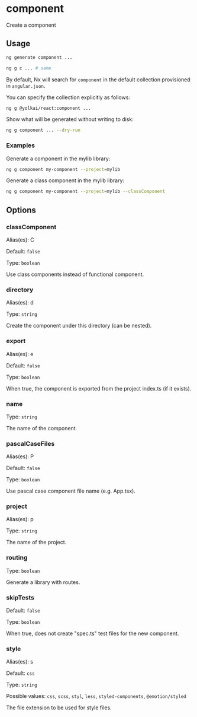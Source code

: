 # component

Create a component

## Usage

```bash
ng generate component ...
```

```bash
ng g c ... # same
```

By default, Nx will search for `component` in the default collection provisioned in `angular.json`.

You can specify the collection explicitly as follows:

```bash
ng g @yolkai/react:component ...
```

Show what will be generated without writing to disk:

```bash
ng g component ... --dry-run
```

### Examples

Generate a component in the mylib library:

```bash
ng g component my-component --project=mylib
```

Generate a class component in the mylib library:

```bash
ng g component my-component --project=mylib --classComponent
```

## Options

### classComponent

Alias(es): C

Default: `false`

Type: `boolean`

Use class components instead of functional component.

### directory

Alias(es): d

Type: `string`

Create the component under this directory (can be nested).

### export

Alias(es): e

Default: `false`

Type: `boolean`

When true, the component is exported from the project index.ts (if it exists).

### name

Type: `string`

The name of the component.

### pascalCaseFiles

Alias(es): P

Default: `false`

Type: `boolean`

Use pascal case component file name (e.g. App.tsx).

### project

Alias(es): p

Type: `string`

The name of the project.

### routing

Type: `boolean`

Generate a library with routes.

### skipTests

Default: `false`

Type: `boolean`

When true, does not create "spec.ts" test files for the new component.

### style

Alias(es): s

Default: `css`

Type: `string`

Possible values: `css`, `scss`, `styl`, `less`, `styled-components`, `@emotion/styled`

The file extension to be used for style files.
